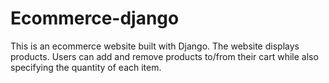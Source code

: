 # Ecommerce-django
This is an ecommerce website built with Django. The website displays products. Users can add and remove products to/from their cart while also specifying the quantity of each item.
